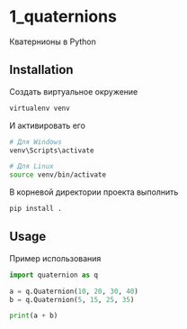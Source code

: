 # 1_quaternions
Кватернионы в Python

## Installation

Создать виртуальное окружение

```bash
virtualenv venv
```

И активировать его
```powershell
# Для Windows
venv\Scripts\activate
```

```bash
# Для Linux
source venv/bin/activate
```

В корневой директории проекта выполнить

```bash
pip install .
```

## Usage

Пример использования

```python
import quaternion as q

a = q.Quaternion(10, 20, 30, 40)
b = q.Quaternion(5, 15, 25, 35)

print(a + b)
```